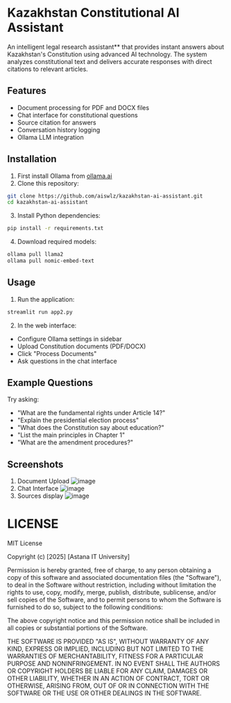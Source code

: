 # Kazakhstan Constitutional AI Assistant

An intelligent legal research assistant** that provides instant answers about Kazakhstan's Constitution using advanced AI technology. The system analyzes constitutional text and delivers accurate responses with direct citations to relevant articles.

## Features

- Document processing for PDF and DOCX files
- Chat interface for constitutional questions
- Source citation for answers
- Conversation history logging
- Ollama LLM integration

## Installation

1. First install Ollama from [ollama.ai](https://ollama.ai/)
2. Clone this repository:
```bash
git clone https://github.com/aiswlz/kazakhstan-ai-assistant.git
cd kazakhstan-ai-assistant
```
3. Install Python dependencies:

```bash
pip install -r requirements.txt
```
4. Download required models:
```bash
ollama pull llama2
ollama pull nomic-embed-text
```
## Usage
1. Run the application:
```bash
streamlit run app2.py
```
2. In the web interface:

- Configure Ollama settings in sidebar
- Upload Constitution documents (PDF/DOCX)
- Click "Process Documents"
- Ask questions in the chat interface
  
## Example Questions
Try asking:

- "What are the fundamental rights under Article 14?"
- "Explain the presidential election process"
- "What does the Constitution say about education?"
- "List the main principles in Chapter 1"
- "What are the amendment procedures?"

## Screenshots
1. Document Upload
![image](https://github.com/user-attachments/assets/560c2906-4537-48e4-a61a-df60dd9e4e65)
2. Chat Interface
![image](https://github.com/user-attachments/assets/2919396b-6bb9-4517-9f6f-2e88645f59a4)
3. Sources display
![image](https://github.com/user-attachments/assets/d6164bb1-faee-41ac-942f-d5bdb3f10c5a)

# LICENSE
MIT License

Copyright (c) [2025] [Astana IT University]

Permission is hereby granted, free of charge, to any person obtaining a copy
of this software and associated documentation files (the "Software"), to deal
in the Software without restriction, including without limitation the rights
to use, copy, modify, merge, publish, distribute, sublicense, and/or sell
copies of the Software, and to permit persons to whom the Software is
furnished to do so, subject to the following conditions:

The above copyright notice and this permission notice shall be included in all
copies or substantial portions of the Software.

THE SOFTWARE IS PROVIDED "AS IS", WITHOUT WARRANTY OF ANY KIND, EXPRESS OR
IMPLIED, INCLUDING BUT NOT LIMITED TO THE WARRANTIES OF MERCHANTABILITY,
FITNESS FOR A PARTICULAR PURPOSE AND NONINFRINGEMENT. IN NO EVENT SHALL THE
AUTHORS OR COPYRIGHT HOLDERS BE LIABLE FOR ANY CLAIM, DAMAGES OR OTHER
LIABILITY, WHETHER IN AN ACTION OF CONTRACT, TORT OR OTHERWISE, ARISING FROM,
OUT OF OR IN CONNECTION WITH THE SOFTWARE OR THE USE OR OTHER DEALINGS IN THE
SOFTWARE.


